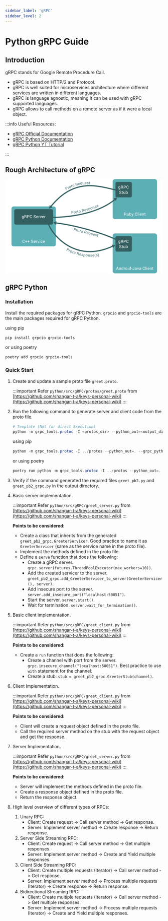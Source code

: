 ```yaml
---
sidebar_label: 'gRPC'
sidebar_level: 2
---
```


# Python gRPC Guide

## Introduction

gRPC stands for Google Remote Procedure Call.

- gRPC is based on HTTP/2 and Protocol.
- gRPC is well suited for microservices architecture where different services are written in different languages.
- gRPC is language agnostic, meaning it can be used with gRPC supported languages.
- gRPC allows to call methods on a remote server as if it were a local object.

:::info
Useful Resources:

- [gRPC Official Documentation](https://grpc.io/docs/)
- [gRPC Python Documentation](https://grpc.io/docs/languages/python/)
- [gRPC Python YT Tutorial](https://www.youtube.com/watch?v=WB37L7PjI5k)

:::

## Rough Architecture of gRPC

![gRPC Architecture](images/gRPC_architecture.png)

## gRPC Python

### Installation

Install the required packages for gRPC Python. `grpcio` and `grpcio-tools` are the main packages required for gRPC
Python.

using pip

```powershell
pip install grpcio grpcio-tools
```

or using poetry

```powershell
poetry add grpcio grpcio-tools
```

### Quick Start

1. Create and update a sample proto file `greet.proto`.

   :::important
   Refer `python/src/gRPC/protos/greet.proto` from [https://github.com/shangar-t-a/keys-personal-wiki](https://github.com/shangar-t-a/keys-personal-wiki)
   :::

2. Run the following command to generate server and client code from the proto file.

   ```powershell
   # Template (Not for direct Execution)
   python -m grpc_tools.protoc -I <protos_dir> --python_out=<output_dir> --grpc_python_out=<output_dir> <proto_file_dir>
   ```

   using pip

   ```powershell
   python -m grpc_tools.protoc -I ../protos --python_out=. --grpc_python_out=. ../protos/greet.proto
   ```

   or using poetry

   ```powershell
   poetry run python -m grpc_tools.protoc -I ../protos --python_out=. --grpc_python_out=. ../protos/greet.proto
   ```

3. Verify if the command generated the required files `greet_pb2.py` and `greet_pb2_grpc.py` in the output directory.

4. Basic server implementation.

   :::important
   Refer `python/src/gRPC/greet_server.py` from [https://github.com/shangar-t-a/keys-personal-wiki](https://github.com/shangar-t-a/keys-personal-wiki)
   :::

   **Points to be considered:**

   - Create a class that inherits from the generated `greet_pb2_grpc.GreeterServicer`. Good practice to name it as
     `GreeterServicer` (same as the service name in the proto file).
   - Implement the methods defined in the proto file.
   - Define a `serve` function that does the following:
     - Create a gRPC server. `grpc.server(futures.ThreadPoolExecutor(max_workers=10))`.
     - Add the created servicer to the server.
       `greet_pb2_grpc.add_GreeterServicer_to_server(GreeterServicer(), server)`.
     - Add insecure port to the server. `server.add_insecure_port("localhost:50051")`.
     - Start the server. `server.start()`.
     - Wait for termination. `server.wait_for_termination()`.
  
5. Basic client implementation.

   :::important
   Refer `python/src/gRPC/greet_client.py` from [https://github.com/shangar-t-a/keys-personal-wiki](https://github.com/shangar-t-a/keys-personal-wiki)
   :::

   **Points to be considered:**

   - Create a `run` function that does the following:
     - Create a channel with port from the server. `grpc.insecure_channel("localhost:50051")`. Best practice to use
       `with` statement for the channel.
     - Create a stub. `stub = greet_pb2_grpc.GreeterStub(channel)`.

6. Client Implementation.

   :::important
   Refer `python/src/gRPC/greet_client.py` from [https://github.com/shangar-t-a/keys-personal-wiki](https://github.com/shangar-t-a/keys-personal-wiki)
   :::

   **Points to be considered:**

   - Client will create a request object defined in the proto file.
   - Call the required server method on the stub with the request object and get the response.

7. Server Implementation.

   :::important
   Refer `python/src/gRPC/greet_server.py` from [https://github.com/shangar-t-a/keys-personal-wiki](https://github.com/shangar-t-a/keys-personal-wiki)
   :::

   **Points to be considered:**

   - Server will implement the methods defined in the proto file.
   - Create a response object defined in the proto file.
   - Return the response object.

8. High level overview of different types of RPCs:
   1. Unary RPC:
      - Client: Create request -> Call server method -> Get response.
      - Server: Implement server method -> Create response -> Return response.
   2. Server Side Streaming RPC:
      - Client: Create request -> Call server method -> Get multiple responses.
      - Server: Implement server method -> Create and Yield multiple responses.
   3. Client Side Streaming RPC:
      - Client: Create multiple requests (Iterator) -> Call server method -> Get response.
      - Server: Implement server method -> Process multiple requests (Iterator) -> Create response -> Return response.
   4. Bidirectional Streaming RPC:
      - Client: Create multiple requests (Iterator) -> Call server method -> Get multiple responses.
      - Server: Implement server method -> Process multiple requests (Iterator) -> Create and Yield multiple responses.
